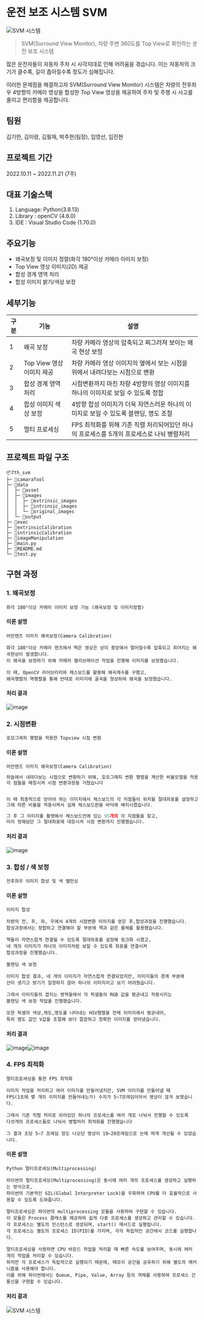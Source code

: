 # 운전 보조 시스템 SVM
![SVM 시스템](https://user-images.githubusercontent.com/97617731/224349079-90ebf8b7-934b-4694-b366-b4db4ca5ee39.png)

> SVM(Surround View Monitor), 차량 주변 360도를 Top View로 확인하는 운전 보조 시스템

많은 운전자들이 자동차 주차 시 사각지대로 인해 어려움을 겪습니다. 이는 자동차의 크기가 클수록, 길이 좁아질수록 정도가 심해집니다.

이러한 문제점을 해결하고자 SVM(Surround View Monitor) 시스템은 차량의 전후좌우 4방향의 카메라 영상을 합성한 Top View 영상을 제공하여 주차 및 주행 시 사고를 줄이고 편리함을 제공합니다.


## 팀원
김기한, 김이랑, 김필재, 박주현(팀장), 임영선, 임진현

## 프로젝트 기간
2022.10.11 ~ 2022.11.21 (7주)

## 대표 기술스택
1. Language: Python(3.8.13)
2. Library : openCV (4.6.0)
3. IDE : Visual Studio Code (1.70.0)

## 주요기능
- 왜곡보정 및 이미지 정렬(화각 180°이상 카메라 이미지 보정)
- Top View 영상 이미지(2D) 제공
- 합성 경계 영역 처리
- 합성 이미지 밝기/색상 보정

## 세부기능
| 구분 | 기능                      | 설명                                                         |
| ---- | ------------------------- | ------------------------------------------------------------ |
| 1    | 왜곡 보정                 | 차량 카메라 영상의 압축되고 찌그러져 보이는 왜곡 현상 보정   |
| 2    | Top View 영상 이미지 제공 | 차량 카메라 영상 이미지의 옆에서 보는 시점을 위에서 내려다보는 시점으로 변환 |
| 3    | 합성 경계 영역 처리       | 시점변환까지 마친 차량 4방향의 영상 이미지를 하나의 이미지로 보일 수 있도록 정합 |
| 4    | 합성 이미지 색상 보정     | 4방향 합성 이미지가 더욱 자연스러운 하나의 이미지로 보일 수 있도록 블랜딩, 명도 조절 |
| 5    | 멀티 프로세싱             | FPS 최적화를 위해 기존 직렬 처리되어있던 하나의 프로세스를 5개의 프로세스로 나눠 병렬처리 |


## 프로젝트 파일 구조
```
📦7th_svm
├─ 📂camaraTool
├─ 📂data
│  ├─ 📂asset
│  ├─ 📂images
│  │  ├─ 📂extrinsic_images
│  │  ├─ 📂intrinsic_images
│  │  └─ 📂original_images
│  └─ 📂output
├─ 📂exec
├─ 📂extrinsicCalibration
├─ 📂intrinsicCalibration
├─ 📂imageManipulation
├─ 📜main.py
├─ 📜README.md
└─ 📜test.py
```



## 구현 과정

### 1. 왜곡보정
`화각 180°이상 카메라 이미지 보정 기능 (왜곡보정 및 이미지정렬)`

#### 이론 설명
`어안렌즈 이미지 왜곡보정(Camera Calibration)`
```
화각 180°이상 카메라 렌즈에서 찍은 영상은 상이 중앙에서 멀어질수록 압축되고 휘어지는 왜곡현상이 발생합니다. 
이 왜곡을 보정하기 위해 카메라 캘리브레이션 작업을 진행해 이미지를 보정했습니다. 

이 때, OpenCV 라이브러리와 체스보드를 활용해 왜곡계수를 구했고, 
왜곡행렬의 역행렬을 통해 반대로 이미지에 굴곡을 형성하여 왜곡을 보정했습니다. 
```

#### 처리 결과
![image](https://user-images.githubusercontent.com/97617731/224348806-e33d16d8-638f-4a00-b92b-1312263fe044.png)

### 2. 시점변환
`호모그래피 행렬을 적용한 Topview 시점 변환`

#### 이론 설명
`어안렌즈 이미지 왜곡보정(Camera Calibration)`

```python
하늘에서 내려다보는 시점으로 변환하기 위해, 호모그래피 변환 행렬을 계산한 비율모델을 적용했고, 
각 점들을 매칭시켜 시점 변환과정을 거쳤습니다


이 때 최종적으로 얻어야 하는 이미지에서 체스보드의 각 지점들이 위치될 절대좌표를 설정하고 
그에 따른 비율을 적용시켜서 실제 체스보드판을 바닥에 배치시켰습니다.

그 후 그 이미지를 촬영해서 체스보드안에 있는 95개의 각 지점들을 찾고, 
미리 정해놨던 그 절대좌표에 대응시켜 시점 변환까지 진행했습니다.

```
#### 처리 결과
![image](https://user-images.githubusercontent.com/97617731/224348927-d76bd450-1bc7-4c61-ad63-779d27248261.png)

### 3. 합성 / 색 보정
`전후좌우 이미지 합성 및 색 밸런싱`

#### 이론 설명
`이미지 합성`
```
차량의 전, 후, 좌, 우에서 4개의 시점변환 이미지를 얻은 후,합성과정을 진행했습니다. 
합성과정에서는 정합하고 연결해야 할 부분에 책과 같은 물체를 활용했습니다.

책들이 자연스럽게 연결될 수 있도록 절대좌표를 설정해 링크화 시켰고, 
네 개의 이미지가 하나의 이미지처럼 보일 수 있도록 좌표를 연결시켜
합성과정을 진행했습니다. 
```

`블랜딩 색 보정`
```
이미지 합성 결과, 네 개의 이미지가 자연스럽게 연결되었지만, 이미지들의 경계 부분에
선이 생기고 밝기가 일정하지 않아 하나의 이미지라고 보기 어려웠습니다.

그래서 이미지들의 겹치는 영역들에서 각 픽셀들의 RGB 값을 평균내고 적용시키는 
블랜딩 색 보정 작업을 진행했습니다.

또한 픽셀의 색상,채도,명도를 나타내는 HSV행렬을 전체 이미지에서 평균내어, 
특히 명도 값인 V값을 조절해 보다 깔끔하고 정확한 이미지를 얻어냈습니다.
```

#### 처리 결과
![image](https://user-images.githubusercontent.com/97617731/224348681-717ed45e-a82a-4789-965e-343843f754d4.png)![image](https://user-images.githubusercontent.com/97617731/224348727-69750ad9-19ae-4149-8843-231dfc56aabc.png)

### 4. FPS 최적화
`멀티프로세싱을 통한 FPS 최적화`

```
이미지 작업을 처리하고 여러 이미지를 만들어냈지만, SVM 이미지를 만들어낼 때
FPS(1초에 몇 개의 이미지를 만들어내는가) 수치가 5~7프레임이어서 영상이 끊겨 보였습니다.

그래서 기존 직렬 처리로 되어있던 하나의 프로세스를 여러 개로 나눠서 진행할 수 있도록
다섯개의 프로세스들로 나눠서 병렬처리 최적화를 진행했습니다

그 결과 초당 5~7 프레임 정도 나오던 영상이 19~20프레임으로 눈에 띄게 개선될 수 있었습니다.
```

#### 이론 설명

`Python 멀티프로세싱(Multiprocessing)`
```
파이썬의 멀티프로세싱(Multiprocessing)은 동시에 여러 개의 프로세스를 생성하고 실행하는 방식으로, 
파이썬의 기본적인 GIL(Global Interpreter Lock)을 우회하여 CPU를 더 효율적으로 사용할 수 있도록 도와줍니다.

멀티프로세싱은 파이썬의 multiprocessing 모듈을 사용하여 구현할 수 있습니다. 
이 모듈은 Process 클래스를 제공하여 쉽게 다중 프로세스를 생성하고 관리할 수 있습니다. 
각 프로세스는 별도의 인스턴스로 생성되며, start() 메서드로 실행됩니다. 
각 프로세스는 별도의 프로세스 ID(PID)를 가지며, 각각 독립적인 공간에서 코드를 실행합니다.

멀티프로세싱을 사용하면 CPU 바운드 작업을 처리할 때 빠른 속도를 보여주며, 동시에 여러 개의 작업을 처리할 수 있습니다. 
하지만 각 프로세스가 독립적으로 실행되기 때문에, 메모리 공간을 공유하기 위해 별도의 메커니즘을 사용해야 합니다. 
이를 위해 파이썬에서는 Queue, Pipe, Value, Array 등의 객체를 사용하여 프로세스 간 통신을 구현할 수 있습니다.
```

#### 처리 결과
![SVM 시스템](/uploads/3bb93b090a1ad9baf2e30661eecf5712/output.gif)
